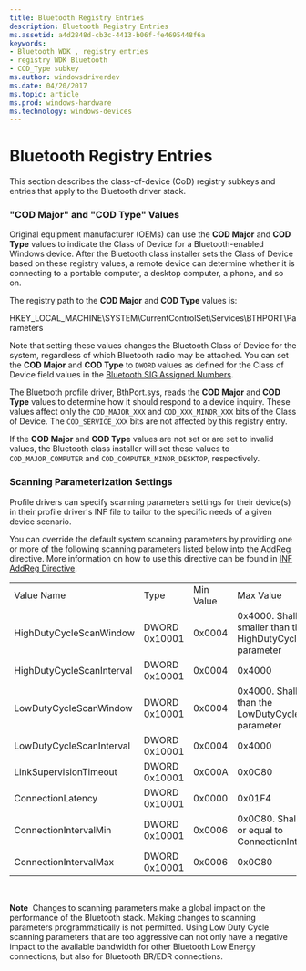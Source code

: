 ```yaml
---
title: Bluetooth Registry Entries
description: Bluetooth Registry Entries
ms.assetid: a4d2848d-cb3c-4413-b06f-fe4695448f6a
keywords:
- Bluetooth WDK , registry entries
- registry WDK Bluetooth
- COD_Type subkey
ms.author: windowsdriverdev
ms.date: 04/20/2017
ms.topic: article
ms.prod: windows-hardware
ms.technology: windows-devices
---
```


# Bluetooth Registry Entries


This section describes the class-of-device (CoD) registry subkeys and entries that apply to the Bluetooth driver stack.

### <span id="cod_type_subkey"></span><span id="COD_TYPE_SUBKEY"></span>"COD Major" and "COD Type" Values

Original equipment manufacturer (OEMs) can use the **COD Major** and **COD Type** values to indicate the Class of Device for a Bluetooth-enabled Windows device. After the Bluetooth class installer sets the Class of Device based on these registry values, a remote device can determine whether it is connecting to a portable computer, a desktop computer, a phone, and so on.

The registry path to the **COD Major** and **COD Type** values is:

HKEY\_LOCAL\_MACHINE\\SYSTEM\\CurrentControlSet\\Services\\BTHPORT\\Parameters

Note that setting these values changes the Bluetooth Class of Device for the system, regardless of which Bluetooth radio may be attached. You can set the **COD Major** and **COD Type** to `DWORD` values as defined for the Class of Device field values in the [Bluetooth SIG Assigned Numbers](https://www.bluetooth.org/specification/assigned-numbers/baseband).

The Bluetooth profile driver, BthPort.sys, reads the **COD Major** and **COD Type** values to determine how it should respond to a device inquiry. These values affect only the `COD_MAJOR_XXX` and `COD_XXX_MINOR_XXX` bits of the Class of Device. The `COD_SERVICE_XXX` bits are not affected by this registry entry.

If the **COD Major** and **COD Type** values are not set or are set to invalid values, the Bluetooth class installer will set these values to `COD_MAJOR_COMPUTER` and `COD_COMPUTER_MINOR_DESKTOP`, respectively.

### <span id="Scanning_Parameterization_Settings"></span><span id="scanning_parameterization_settings"></span><span id="SCANNING_PARAMETERIZATION_SETTINGS"></span>Scanning Parameterization Settings

Profile drivers can specify scanning parameters settings for their device(s) in their profile driver's INF file to tailor to the specific needs of a given device scenario.

You can override the default system scanning parameters by providing one or more of the following scanning parameters listed below into the AddReg directive. More information on how to use this directive can be found in [INF AddReg Directive](https://docs.microsoft.com/windows-hardware/drivers/install/inf-addreg-directive).

|                           |               |           |                                                                                |
|---------------------------|---------------|-----------|--------------------------------------------------------------------------------|
| Value Name                | Type          | Min Value | Max Value                                                                      |
| HighDutyCycleScanWindow   | DWORD 0x10001 | 0x0004    | 0x4000. Shall be equal or smaller than the HighDutyCycleScanInterval parameter |
| HighDutyCycleScanInterval | DWORD 0x10001 | 0x0004    | 0x4000                                                                         |
| LowDutyCycleScanWindow    | DWORD 0x10001 | 0x0004    | 0x4000. Shall be smaller than the LowDutyCycleScanInterval parameter           |
| LowDutyCycleScanInterval  | DWORD 0x10001 | 0x0004    | 0x4000                                                                         |
| LinkSupervisionTimeout    | DWORD 0x10001 | 0x000A    | 0x0C80                                                                         |
| ConnectionLatency         | DWORD 0x10001 | 0x0000    | 0x01F4                                                                         |
| ConnectionIntervalMin     | DWORD 0x10001 | 0x0006    | 0x0C80. Shall be smaller or equal to ConnectionIntervalMax                     |
| ConnectionIntervalMax     | DWORD 0x10001 | 0x0006    | 0x0C80                                                                         |

 

**Note**  Changes to scanning parameters make a global impact on the performance of the Bluetooth stack. Making changes to scanning parameters programmatically is not permitted. Using Low Duty Cycle scanning parameters that are too aggressive can not only have a negative impact to the available bandwidth for other Bluetooth Low Energy connections, but also for Bluetooth BR/EDR connections.

 

 

 





